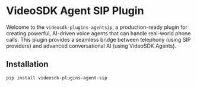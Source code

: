 # VideoSDK Agent SIP Plugin
Welcome to the `videosdk-plugins-agentsip`, a production-ready plugin for creating powerful, AI-driven voice agents that can handle real-world phone calls. This plugin provides a seamless bridge between telephony (using SIP providers) and advanced conversational AI (using VideoSDK Agents).

## Installation

```bash
pip install videosdk-plugins-agent-sip
```
